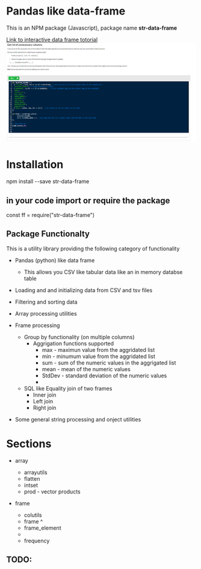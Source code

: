 # Pandas like data-frame

This is an NPM package (Javascript), package name **str-data-frame**

<a href="https://nurulc.github.io/data-frame-examples.html">Link to interactive data frame totorial</a>
![](data-frame-live.PNG)

# Installation

npm install --save str-data-frame

## in your code import or require the package
const ff = require("str-data-frame")




## Package Functionalty
This is a utility library providing the following category of functionality

* Pandas (python) like data frame 
   * This allows you CSV like tabular data like an in memory databse table
   
* Loading and and initializing data from CSV and tsv files
* Filtering and sorting data
* Array processing utilities
* Frame processing
   * Group by functionality (on multiple columns)
       * Aggrigation functions supported
           * max - maximun value from the aggridated list
           * min - minumum value from the aggridated list
           * sum - sum of the numeric values in the aggrigated list
           * mean - mean of the numeric values
           * StdDev - standard deviation of the numeric values
           *
    * SQL like Equality join of two frames  
        * Inner join
        * Left join
        * Right join
* Some general string processing and onject utilities



# Sections

* array
  * arrayutils
  * flatten
  * intset
  * prod  - vector products


* frame
  * colutils
  * frame
  ^
  * frame_element
  * 
  * frequency


## TODO:
